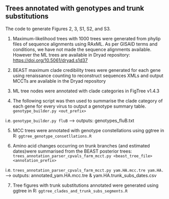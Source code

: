 ## Trees annotated with genotypes and trunk substitutions

The code to generate Figures 2, 3, S1, S2, and S3.

1. Maximum-likelihood trees with 1000 trees were generated from phylip files of sequence alignments using RAxML.
As per GISAID terms and conditions, we have not made the sequence alignments available. However the ML trees are available in Dryad repository: https://doi.org/10.5061/dryad.s1d37

2. BEAST maximum clade credibility trees were generated for each gene using renaissance counting to reconstruct sequences
XMLs and output MCCTs are available in the Dryad repository

3. ML tree nodes were annotated with clade categories in FigTree v1.4.3

4. The following script was then used to summarise the clade category of each gene for every virus to output a genotype summary table.
`genotype_builder.py <out_prefix>`

i.e. `genotype_builder.py fluB` —> outputs: genotypes_fluB.txt

5. MCC trees were annotated with genotype constellations using ggtree in R:
`ggtree_genotype_consetllations.R`

6. Amino acid changes occurring on trunk branches (and estimated dates)were summarised from the BEAST posterior trees:
`trees_annotation_parser_cpvals_farm_mcct.py <beast_tree_file> <annotation_prefix> `

i.e. `trees_annotation_parser_cpvals_farm_mcct.py yam.HA.mcc.tre yam.HA.` —> outputs: annotated_yam.HA.mcc.tre & yam.HA.trunk_subs_dates.csv

7. Tree figures with trunk substitutions annotated were generated using ggtree in R:
`ggtree_clades_and_trunk_subs_segments.R`